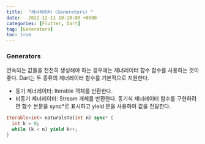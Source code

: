 ```yaml
---
title:  "제너레이터 (Generators) "  
date:   2022-12-11 10:10:09 +0900
categories: [Flutter, Dart]
tag: [Generators]
toc: true
---
```

### Generators

연속되는 값들을 천천히 생성해야 하는 경우에는 제너레이터 합수 함수를 사용하는 것이 좋다. Dart는 두 종류의 제너레이터 함수를 기본적으로 지원한다.

- 동기 제너레이터: Iterable 객체를 반환한다.
- 비동기 제너레이터: Stream 개체를 반환한다.
동기식 제너레이터 함수를 구현하려면 함수 본문을 sync*로 표시하고 yield 문을 사용하여 값을 전달한다.

``` dart
Iterable<int> naturalsTo(int n) sync* {
  int k = 0;
  while (k < n) yield k++;
}
```
